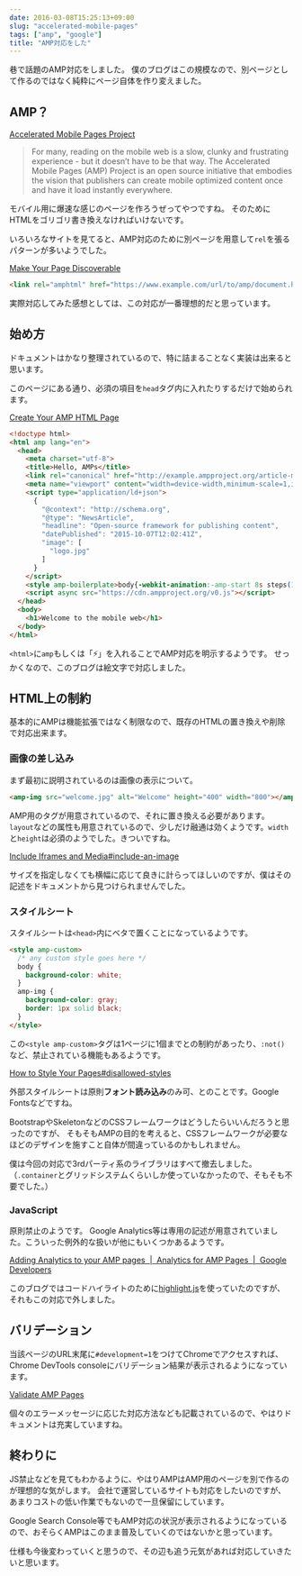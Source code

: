 ```yaml
---
date: 2016-03-08T15:25:13+09:00
slug: "accelerated-mobile-pages"
tags: ["amp", "google"]
title: "AMP対応をした"
---
```


巷で話題のAMP対応をしました。
僕のブログはこの規模なので、別ページとして作るのではなく純粋にページ自体を作り変えました。

## AMP？

[Accelerated Mobile Pages Project](https://www.ampproject.org/)

> For many, reading on the mobile web is a slow, clunky and frustrating experience - but it doesn’t have to be that way. The Accelerated Mobile Pages (AMP) Project is an open source initiative that embodies the vision that publishers can create mobile optimized content once and have it load instantly everywhere.

モバイル用に爆速な感じのページを作ろうぜってやつですね。
そのためにHTMLをゴリゴリ書き換えなければいけないです。

いろいろなサイトを見てると、AMP対応のために別ページを用意して`rel`を張るパターンが多いようでした。

[Make Your Page Discoverable](https://www.ampproject.org/docs/guides/discovery.html#linking-pages-with-ltlinkgt)

``` html
<link rel="amphtml" href="https://www.example.com/url/to/amp/document.html">
```

実際対応してみた感想としては、この対応が一番理想的だと思っています。

## 始め方

ドキュメントはかなり整理されているので、特に詰まることなく実装は出来ると思います。

このページにある通り、必須の項目を`head`タグ内に入れたりするだけで始められます。

[Create Your AMP HTML Page](https://www.ampproject.org/docs/get_started/create/basic_markup.html)

``` html
<!doctype html>
<html amp lang="en">
  <head>
    <meta charset="utf-8">
    <title>Hello, AMPs</title>
    <link rel="canonical" href="http://example.ampproject.org/article-metadata.html" />
    <meta name="viewport" content="width=device-width,minimum-scale=1,initial-scale=1">
    <script type="application/ld+json">
      {
        "@context": "http://schema.org",
        "@type": "NewsArticle",
        "headline": "Open-source framework for publishing content",
        "datePublished": "2015-10-07T12:02:41Z",
        "image": [
          "logo.jpg"
        ]
      }
    </script>
    <style amp-boilerplate>body{-webkit-animation:-amp-start 8s steps(1,end) 0s 1 normal both;-moz-animation:-amp-start 8s steps(1,end) 0s 1 normal both;-ms-animation:-amp-start 8s steps(1,end) 0s 1 normal both;animation:-amp-start 8s steps(1,end) 0s 1 normal both}@-webkit-keyframes -amp-start{from{visibility:hidden}to{visibility:visible}}@-moz-keyframes -amp-start{from{visibility:hidden}to{visibility:visible}}@-ms-keyframes -amp-start{from{visibility:hidden}to{visibility:visible}}@-o-keyframes -amp-start{from{visibility:hidden}to{visibility:visible}}@keyframes -amp-start{from{visibility:hidden}to{visibility:visible}}</style><noscript><style amp-boilerplate>body{-webkit-animation:none;-moz-animation:none;-ms-animation:none;animation:none}</style></noscript>
    <script async src="https://cdn.ampproject.org/v0.js"></script>
  </head>
  <body>
    <h1>Welcome to the mobile web</h1>
  </body>
</html>
```

`<html>`に`amp`もしくは「⚡」を入れることでAMP対応を明示するようです。
せっかくなので、このブログは絵文字で対応しました。

## HTML上の制約

基本的にAMPは機能拡張ではなく制限なので、既存のHTMLの置き換えや削除で対応出来ます。

### 画像の差し込み

まず最初に説明されているのは画像の表示について。

``` html
<amp-img src="welcome.jpg" alt="Welcome" height="400" width="800"></amp-img>
```

AMP用のタグが用意されているので、それに置き換える必要があります。
`layout`などの属性も用意されているので、少しだけ融通は効くようです。`width`と`height`は必須のようでした。きついですね。

[Include Iframes and Media#include-an-image](https://www.ampproject.org/docs/guides/amp_replacements.html#include-an-image)

サイズを指定しなくても横幅に応じて良きに計らってほしいのですが、僕はその記述をドキュメントから見つけられませんでした。

### スタイルシート

スタイルシートは`<head>`内にベタで置くことになっているようです。

``` html
<style amp-custom>
  /* any custom style goes here */
  body {
    background-color: white;
  }
  amp-img {
    background-color: gray;
    border: 1px solid black;
  }
</style>
```

この`<style amp-custom>`タグは1ページに1個までとの制約があったり、`:not()`など、禁止されている機能もあるようです。

[How to Style Your Pages#disallowed-styles](https://www.ampproject.org/docs/guides/responsive/style_pages.html#disallowed-styles)

外部スタイルシートは原則**フォント読み込み**のみ可、とのことです。Google Fontsなどですね。

BootstrapやSkeletonなどのCSSフレームワークはどうしたらいいんだろうと思ったのですが、
そもそもAMPの目的を考えると、CSSフレームワークが必要なほどのデザインを施すこと自体が間違っているのかもしれません。

僕は今回の対応で3rdパーティ系のライブラリはすべて撤去しました。（`.container`とグリッドシステムくらいしか使っていなかったので、そもそも不要でした。）

### JavaScript

原則禁止のようです。
Google Analytics等は専用の記述が用意されていました。こういった例外的な扱いが他にもいくつかあるようです。

[Adding Analytics to your AMP pages  |  Analytics for AMP Pages  |  Google Developers](https://developers.google.com/analytics/devguides/collection/amp-analytics/)

このブログではコードハイライトのために[highlight.js](https://highlightjs.org/)を使っていたのですが、それもこの対応で外しました。

## バリデーション

当該ページのURL末尾に`#development=1`をつけてChromeでアクセスすれば、Chrome DevTools consoleにバリデーション結果が表示されるようになっています。

[Validate AMP Pages](https://www.ampproject.org/docs/guides/validate.html)

個々のエラーメッセージに応じた対応方法なども記載されているので、やはりドキュメントは充実していますね。

## 終わりに

JS禁止などを見てもわかるように、やはりAMPはAMP用のページを別で作るのが理想的な気がします。
会社で運営しているサイトも対応をしたいのですが、あまりコストの低い作業でもないので一旦保留にしています。

Google Search Console等でもAMP対応の状況が表示されるようになっているので、おそらくAMPはこのまま普及していくのではないかと思っています。

仕様も今後変わっていくと思うので、その辺も追う元気があれば対応していきたいと思います。

